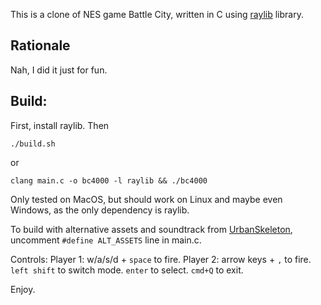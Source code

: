 This is a clone of NES game Battle City, written in C using [raylib](https://www.raylib.com) library.

## Rationale 

Nah, I did it just for fun.

## Build:

First, install raylib. Then

```
./build.sh
```

or 

```
clang main.c -o bc4000 -l raylib && ./bc4000
```

Only tested on MacOS, but should work on Linux and maybe even Windows, as the only dependency is raylib. 

To build with alternative assets and soundtrack from [UrbanSkeleton](https://scratch.mit.edu/users/UrbanSkeleton/), uncomment `#define ALT_ASSETS` line in main.c. 

Controls:
Player 1: w/a/s/d + `space` to fire.
Player 2: arrow keys + `,` to fire.
`left shift` to switch mode.
`enter` to select.
`cmd+Q` to exit.

Enjoy.

